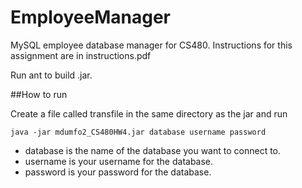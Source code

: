 EmployeeManager
===============

MySQL employee database manager for CS480. Instructions for this assignment are in instructions.pdf

Run ant to build .jar.

##How to run


Create a file called transfile in the same directory as the jar and run 

`java -jar mdumfo2_CS480HW4.jar database username password`

- database is the name of the database you want to connect to.
- username is your username for the database.
- password is your password for the database.

